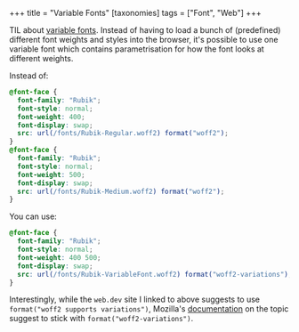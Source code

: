 +++
title = "Variable Fonts"
[taxonomies]
tags = ["Font", "Web"]
+++

TIL about [variable fonts](https://web.dev/variable-fonts/). Instead of having to load a bunch of (predefined) different font weights and styles into the browser, it's possible to use one variable font which contains parametrisation for how the font looks at different weights.

Instead of:
```css
@font-face {
  font-family: "Rubik";
  font-style: normal;
  font-weight: 400;
  font-display: swap;
  src: url(/fonts/Rubik-Regular.woff2) format("woff2");
}
@font-face {
  font-family: "Rubik";
  font-style: normal;
  font-weight: 500;
  font-display: swap;
  src: url(/fonts/Rubik-Medium.woff2) format("woff2");
}
```

You can use:
```css
@font-face {
  font-family: "Rubik";
  font-style: normal;
  font-weight: 400 500;
  font-display: swap;
  src: url(/fonts/Rubik-VariableFont.woff2) format("woff2-variations");
}
```

Interestingly, while the `web.dev` site I linked to above suggests to use `format("woff2 supports variations")`, Mozilla's [documentation](https://developer.mozilla.org/en-US/docs/Web/CSS/CSS_Fonts/Variable_Fonts_Guide) on the topic suggest to stick with `format("woff2-variations")`.

